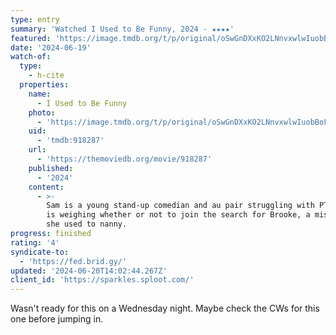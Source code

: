 ```yaml
---
type: entry
summary: 'Watched I Used to Be Funny, 2024 - ★★★★'
featured: 'https://image.tmdb.org/t/p/original/oSwGnDXxKO2LNnvxwlwIuobBoFZ.jpg'
date: '2024-06-19'
watch-of:
  type:
    - h-cite
  properties:
    name:
      - I Used to Be Funny
    photo:
      - 'https://image.tmdb.org/t/p/original/oSwGnDXxKO2LNnvxwlwIuobBoFZ.jpg'
    uid:
      - 'tmdb:918287'
    url:
      - 'https://themoviedb.org/movie/918287'
    published:
      - '2024'
    content:
      - >-
        Sam is a young stand-up comedian and au pair struggling with PTSD, who
        is weighing whether or not to join the search for Brooke, a missing girl
        she used to nanny.
progress: finished
rating: '4'
syndicate-to:
  - 'https://fed.brid.gy/'
updated: '2024-06-20T14:02:44.267Z'
client_id: 'https://sparkles.sploot.com/'
---
```

Wasn't ready for this on a Wednesday night. Maybe check the CWs for this one before jumping in.
